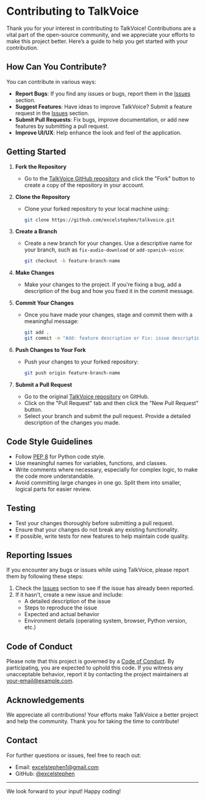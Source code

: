 # Contributing to TalkVoice

Thank you for your interest in contributing to TalkVoice! Contributions are a vital part of the open-source community, and we appreciate your efforts to make this project better. Here’s a guide to help you get started with your contribution.

## How Can You Contribute?

You can contribute in various ways:
- **Report Bugs**: If you find any issues or bugs, report them in the [Issues](https://github.com/excelstephen/talkvoice/issues) section.
- **Suggest Features**: Have ideas to improve TalkVoice? Submit a feature request in the [Issues](https://github.com/excelstephen/talkvoice/issues) section.
- **Submit Pull Requests**: Fix bugs, improve documentation, or add new features by submitting a pull request.
- **Improve UI/UX**: Help enhance the look and feel of the application.

## Getting Started

1. **Fork the Repository**
   - Go to the [TalkVoice GitHub repository](https://github.com/excelstephen/talkvoice) and click the "Fork" button to create a copy of the repository in your account.

2. **Clone the Repository**
   - Clone your forked repository to your local machine using:
     ```bash
     git clone https://github.com/excelstephen/talkvoice.git
     ```

3. **Create a Branch**
   - Create a new branch for your changes. Use a descriptive name for your branch, such as `fix-audio-download` or `add-spanish-voice`:
     ```bash
     git checkout -b feature-branch-name
     ```

4. **Make Changes**
   - Make your changes to the project. If you're fixing a bug, add a description of the bug and how you fixed it in the commit message.
   
5. **Commit Your Changes**
   - Once you have made your changes, stage and commit them with a meaningful message:
     ```bash
     git add .
     git commit -m "Add: feature description or Fix: issue description"
     ```

6. **Push Changes to Your Fork**
   - Push your changes to your forked repository:
     ```bash
     git push origin feature-branch-name
     ```

7. **Submit a Pull Request**
   - Go to the original [TalkVoice repository](https://github.com/excelstephen/talkvoice) on GitHub.
   - Click on the "Pull Request" tab and then click the "New Pull Request" button.
   - Select your branch and submit the pull request. Provide a detailed description of the changes you made.

## Code Style Guidelines
- Follow [PEP 8](https://www.python.org/dev/peps/pep-0008/) for Python code style.
- Use meaningful names for variables, functions, and classes.
- Write comments where necessary, especially for complex logic, to make the code more understandable.
- Avoid committing large changes in one go. Split them into smaller, logical parts for easier review.

## Testing
- Test your changes thoroughly before submitting a pull request.
- Ensure that your changes do not break any existing functionality.
- If possible, write tests for new features to help maintain code quality.

## Reporting Issues
If you encounter any bugs or issues while using TalkVoice, please report them by following these steps:
1. Check the [Issues](https://github.com/excelstephen/talkvoice/issues) section to see if the issue has already been reported.
2. If it hasn't, create a new issue and include:
   - A detailed description of the issue
   - Steps to reproduce the issue
   - Expected and actual behavior
   - Environment details (operating system, browser, Python version, etc.)

## Code of Conduct
Please note that this project is governed by a [Code of Conduct](CODE_OF_CONDUCT.md). By participating, you are expected to uphold this code. If you witness any unacceptable behavior, report it by contacting the project maintainers at [your-email@example.com](mailto:your-email@example.com).

## Acknowledgements
We appreciate all contributions! Your efforts make TalkVoice a better project and help the community. Thank you for taking the time to contribute!

## Contact
For further questions or issues, feel free to reach out:
- Email: [excelstephen1@gmail.com](mailto:excelstephen1@gmail.com)
- GitHub: [@excelstephen](https://github.com/excelstephen)

---

We look forward to your input! Happy coding!
